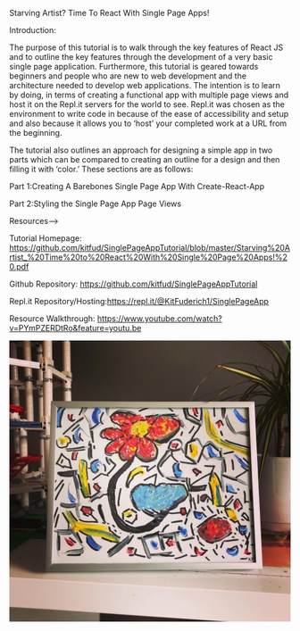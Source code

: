Starving Artist? Time To React With Single Page Apps! 

Introduction: 

The purpose of this tutorial is to walk through the key features of React JS and to outline the key features through the development of a very basic single page application. Furthermore, this tutorial is geared towards beginners and people who are new to web development and the architecture needed to develop web applications. The intention is to learn by doing, in terms of creating a functional app with multiple page views and host it on the Repl.it servers for the world to see. Repl.it was chosen as the environment to write code in because of the ease of accessibility and setup and also because it allows you to ‘host’ your completed work at a URL from the beginning. 

The tutorial also outlines an approach for designing a simple app in two parts which can be compared to creating an outline for a design and then filling it with ‘color.’ These sections are as follows:

Part 1:Creating A Barebones Single Page App With Create-React-App

Part 2:Styling the Single Page App Page Views

Resources-->

Tutorial Homepage: https://github.com/kitfud/SinglePageAppTutorial/blob/master/Starving%20Artist_%20Time%20to%20React%20With%20Single%20Page%20Apps!%20.pdf

Github Repository: https://github.com/kitfud/SinglePageAppTutorial

Repl.it Repository/Hosting:https://repl.it/@KitFuderich1/SinglePageApp

Resource Walkthrough: https://www.youtube.com/watch?v=PYmPZERDtRo&feature=youtu.be

![painting](https://raw.githubusercontent.com/kitfud/SinglePageAppTutorial/master/public/images/3.jpg)

